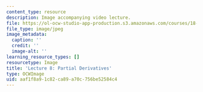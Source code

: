 ```yaml
---
content_type: resource
description: Image accompanying video lecture.
file: https://ol-ocw-studio-app-production.s3.amazonaws.com/courses/18-02-multivariable-calculus-fall-2007/aaf1f8a91c82ca89a70c756be52584c4_08.jpg
file_type: image/jpeg
image_metadata:
  caption: ''
  credit: ''
  image-alt: ''
learning_resource_types: []
resourcetype: Image
title: 'Lecture 8: Partial Derivatives'
type: OCWImage
uid: aaf1f8a9-1c82-ca89-a70c-756be52584c4
---
```

